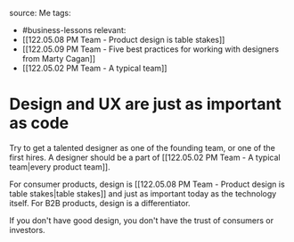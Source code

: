 source: Me
tags:
- #business-lessons 
relevant:
- [[122.05.08 PM Team - Product design is table stakes]]
- [[122.05.09 PM Team - Five best practices for working with designers from Marty Cagan]]
- [[122.05.02 PM Team - A typical team]]

# Design and UX are just as important as code

Try to get a talented designer as one of the founding team, or one of the first hires. A designer should be a part of [[122.05.02 PM Team - A typical team|every product team]]. 

For consumer products, design is [[122.05.08 PM Team - Product design is table stakes|table stakes]] and just as important today as the technology itself. For B2B products, design is a differentiator. 

If you don't have good design, you don't have the trust of consumers or investors.

